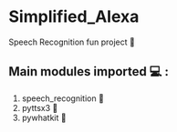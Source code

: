 # Simplified_Alexa
 Speech Recognition fun project :sparkler:

Main modules imported :computer: : 
---
1. speech_recognition :microphone:
2. pyttsx3 :memo:
3. pywhatkit :brain:
